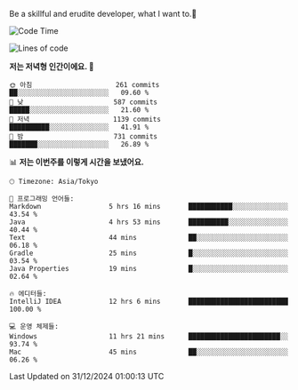 Be a skillful and erudite developer, what I want to.👶

<!--START_SECTION:waka-->
![Code Time](http://img.shields.io/badge/Code%20Time-1%2C494%20hrs%2055%20mins-blue)

![Lines of code](https://img.shields.io/badge/%EC%A0%80%EB%8A%94%20%EC%97%AC%ED%83%9C%EA%B9%8C%EC%A7%80%20-918.3%20thousand%20%EC%A4%84%EC%9D%98%20%EC%BD%94%EB%93%9C%EB%A5%BC%20%EC%9E%91%EC%84%B1%ED%96%88%EC%96%B4%EC%9A%94.-blue)

**저는 저녁형 인간이에요. 🦉** 

```text
🌞 아침                     261 commits         ██░░░░░░░░░░░░░░░░░░░░░░░   09.60 % 
🌆 낮　                     587 commits         █████░░░░░░░░░░░░░░░░░░░░   21.60 % 
🌃 저녁                     1139 commits        ██████████░░░░░░░░░░░░░░░   41.91 % 
🌙 밤　                     731 commits         ███████░░░░░░░░░░░░░░░░░░   26.89 % 
```


📊 **저는 이번주를 이렇게 시간을 보냈어요.** 

```text
🕑︎ Timezone: Asia/Tokyo

💬 프로그래밍 언어들: 
Markdown                 5 hrs 16 mins       ███████████░░░░░░░░░░░░░░   43.54 % 
Java                     4 hrs 53 mins       ██████████░░░░░░░░░░░░░░░   40.44 % 
Text                     44 mins             ██░░░░░░░░░░░░░░░░░░░░░░░   06.18 % 
Gradle                   25 mins             █░░░░░░░░░░░░░░░░░░░░░░░░   03.54 % 
Java Properties          19 mins             █░░░░░░░░░░░░░░░░░░░░░░░░   02.64 % 

🔥 에디터들: 
IntelliJ IDEA            12 hrs 6 mins       █████████████████████████   100.00 % 

💻 운영 체제들: 
Windows                  11 hrs 21 mins      ███████████████████████░░   93.74 % 
Mac                      45 mins             ██░░░░░░░░░░░░░░░░░░░░░░░   06.26 % 
```


 Last Updated on 31/12/2024 01:00:13 UTC
<!--END_SECTION:waka-->
